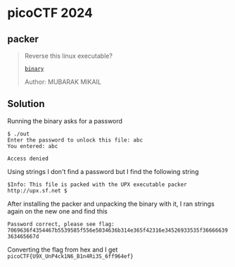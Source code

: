 # picoCTF 2024

## packer

>   Reverse this linux executable?
>
> [`binary`](out)
>
>   Author: MUBARAK MIKAIL


## Solution

Running the binary asks for a password

```
$ ./out
Enter the password to unlock this file: abc
You entered: abc

Access denied
```

Using strings I don't find a password but I find the following string

`$Info: This file is packed with the UPX executable packer http://upx.sf.net $`

After installing the packer and unpacking the binary with it, I ran strings again on the new one and find this

`Password correct, please see flag: 7069636f4354467b5539585f556e5034636b314e365f42316e34526933535f36666639363465667d`

Converting the flag from hex and I get `picoCTF{U9X_UnP4ck1N6_B1n4Ri3S_6ff964ef}`